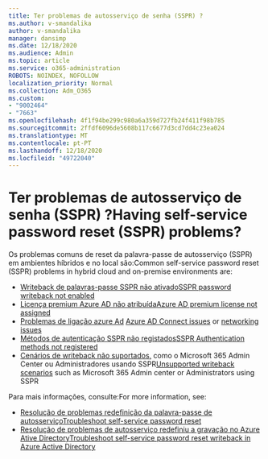```yaml
---
title: Ter problemas de autosserviço de senha (SSPR) ?
ms.author: v-smandalika
author: v-smandalika
manager: dansimp
ms.date: 12/18/2020
ms.audience: Admin
ms.topic: article
ms.service: o365-administration
ROBOTS: NOINDEX, NOFOLLOW
localization_priority: Normal
ms.collection: Adm_O365
ms.custom:
- "9002464"
- "7663"
ms.openlocfilehash: 4f1f94be299c980a6a359d727fb24f411f98b785
ms.sourcegitcommit: 2ffdf6096de5608b117c6677d3cd7dd4c23ea024
ms.translationtype: MT
ms.contentlocale: pt-PT
ms.lasthandoff: 12/18/2020
ms.locfileid: "49722040"
---
```

# <a name="having-self-service-password-reset-sspr-problems"></a><span data-ttu-id="ed3c8-102">Ter problemas de autosserviço de senha (SSPR) ?</span><span class="sxs-lookup"><span data-stu-id="ed3c8-102">Having self-service password reset (SSPR) problems?</span></span>

<span data-ttu-id="ed3c8-103">Os problemas comuns de reset da palavra-passe de autosserviço (SSPR) em ambientes híbridos e no local são:</span><span class="sxs-lookup"><span data-stu-id="ed3c8-103">Common self-service password reset (SSPR) problems in hybrid cloud and on-premise environments are:</span></span>

- [<span data-ttu-id="ed3c8-104">Writeback de palavras-passe SSPR não ativado</span><span class="sxs-lookup"><span data-stu-id="ed3c8-104">SSPR password writeback not enabled</span></span>](https://docs.microsoft.com/azure/active-directory/authentication/tutorial-enable-sspr-writeback)
- [<span data-ttu-id="ed3c8-105">Licença premium Azure AD não atribuída</span><span class="sxs-lookup"><span data-stu-id="ed3c8-105">Azure AD premium license not assigned</span></span>](https://docs.microsoft.com/azure/active-directory/authentication/concept-sspr-licensing)
- <span data-ttu-id="ed3c8-106">[Problemas de ligação azure Ad](https://docs.microsoft.com/azure/active-directory/hybrid/tshoot-connect-sync-errors) [](https://docs.microsoft.com/azure/active-directory/hybrid/tshoot-connect-connectivity)</span><span class="sxs-lookup"><span data-stu-id="ed3c8-106">[Azure AD Connect issues](https://docs.microsoft.com/azure/active-directory/hybrid/tshoot-connect-sync-errors) or [networking issues](https://docs.microsoft.com/azure/active-directory/hybrid/tshoot-connect-connectivity)</span></span>
- [<span data-ttu-id="ed3c8-107">Métodos de autenticação SSPR não registados</span><span class="sxs-lookup"><span data-stu-id="ed3c8-107">SSPR Authentication methods not registered</span></span>](https://mysignins.microsoft.com/security-info)
- <span data-ttu-id="ed3c8-108">[Cenários de writeback não suportados,](https://docs.microsoft.com/azure/active-directory/authentication/concept-sspr-writeback#unsupported-writeback-operations) como o Microsoft 365 Admin Center ou Administradores usando SSPR</span><span class="sxs-lookup"><span data-stu-id="ed3c8-108">[Unsupported writeback scenarios](https://docs.microsoft.com/azure/active-directory/authentication/concept-sspr-writeback#unsupported-writeback-operations) such as Microsoft 365 Admin center or Administrators using SSPR</span></span>


<span data-ttu-id="ed3c8-109">Para mais informações, consulte:</span><span class="sxs-lookup"><span data-stu-id="ed3c8-109">For more information, see:</span></span>

- [<span data-ttu-id="ed3c8-110">Resolução de problemas redefinição da palavra-passe de autosserviço</span><span class="sxs-lookup"><span data-stu-id="ed3c8-110">Troubleshoot self-service password reset</span></span>](https://docs.microsoft.com/azure/active-directory/authentication/troubleshoot-sspr)
- [<span data-ttu-id="ed3c8-111">Resolução de problemas de autosserviço redefiniu a gravação no Azure Ative Directory</span><span class="sxs-lookup"><span data-stu-id="ed3c8-111">Troubleshoot self-service password reset writeback in Azure Active Directory</span></span>](https://docs.microsoft.com/azure/active-directory/authentication/troubleshoot-sspr-writeback)
